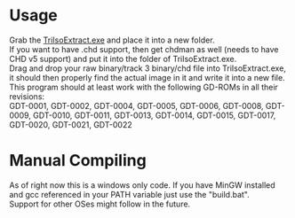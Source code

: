 # Usage
Grab the [TriIsoExtract.exe](bin/TriIsoExtract.exe?raw=true) and place it into a new folder.  
If you want to have .chd support, then get chdman as well (needs to have CHD v5 support) and put it into the folder of TriIsoExtract.exe.  
Drag and drop your raw binary/track 3 binary/chd file into TriIsoExtract.exe, it should then properly find the actual image in it and write it into a new file.  
This program should at least work with the following GD-ROMs in all their revisions:  
GDT-0001, GDT-0002, GDT-0004, GDT-0005, GDT-0006, GDT-0008, GDT-0009, GDT-0010, GDT-0011, GDT-0013, GDT-0014, GDT-0015, GDT-0017, GDT-0020, GDT-0021, GDT-0022


# Manual Compiling
As of right now this is a windows only code. If you have MinGW installed and gcc referenced in your PATH variable just use the "build.bat".  
Support for other OSes might follow in the future.
